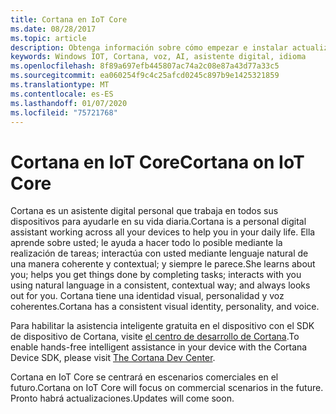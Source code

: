 ```yaml
---
title: Cortana en IoT Core
ms.date: 08/28/2017
ms.topic: article
description: Obtenga información sobre cómo empezar e instalar actualizaciones de Cortana en Windows IoT Core.
keywords: Windows IOT, Cortana, voz, AI, asistente digital, idioma
ms.openlocfilehash: 8f89a697efb445807ac74a2c08e87a43d77a33c5
ms.sourcegitcommit: ea060254f9c4c25afcd0245c897b9e1425321859
ms.translationtype: MT
ms.contentlocale: es-ES
ms.lasthandoff: 01/07/2020
ms.locfileid: "75721768"
---
```

# <a name="cortana-on-iot-core"></a><span data-ttu-id="1d417-104">Cortana en IoT Core</span><span class="sxs-lookup"><span data-stu-id="1d417-104">Cortana on IoT Core</span></span>

<span data-ttu-id="1d417-105">Cortana es un asistente digital personal que trabaja en todos sus dispositivos para ayudarle en su vida diaria.</span><span class="sxs-lookup"><span data-stu-id="1d417-105">Cortana is a personal digital assistant working across all your devices to help you in your daily life.</span></span> <span data-ttu-id="1d417-106">Ella aprende sobre usted; le ayuda a hacer todo lo posible mediante la realización de tareas; interactúa con usted mediante lenguaje natural de una manera coherente y contextual; y siempre le parece.</span><span class="sxs-lookup"><span data-stu-id="1d417-106">She learns about you; helps you get things done by completing tasks; interacts with you using natural language in a consistent, contextual way; and always looks out for you.</span></span> <span data-ttu-id="1d417-107">Cortana tiene una identidad visual, personalidad y voz coherentes.</span><span class="sxs-lookup"><span data-stu-id="1d417-107">Cortana has a consistent visual identity, personality, and voice.</span></span>

<span data-ttu-id="1d417-108">Para habilitar la asistencia inteligente gratuita en el dispositivo con el SDK de dispositivo de Cortana, visite [el centro de desarrollo de Cortana](https://aka.ms/cortanadevices).</span><span class="sxs-lookup"><span data-stu-id="1d417-108">To enable hands-free intelligent assistance in your device with the Cortana Device SDK, please visit [The Cortana Dev Center](https://aka.ms/cortanadevices).</span></span>

<span data-ttu-id="1d417-109">Cortana en IoT Core se centrará en escenarios comerciales en el futuro.</span><span class="sxs-lookup"><span data-stu-id="1d417-109">Cortana on IoT Core will focus on commercial scenarios in the future.</span></span> <span data-ttu-id="1d417-110">Pronto habrá actualizaciones.</span><span class="sxs-lookup"><span data-stu-id="1d417-110">Updates will come soon.</span></span> 

<!--
> [!VIDEO https://channel9.msdn.com/Blogs/One-Dev-Minute/Cortana-on-Windows-10-IoT-Core/player]

To use Cortana:

-   The device must have internet connection.

-   The user must have a Microsoft account (MSA) which is in the form of
    [alias@outlook.com, alias@hotmail.com](mailto:alias@outlook.com,%20alias@hotmail.com) or <alias@live.com>.

-   The user is required to sign in using their MSA on the device to utilize Cortana.

-   The device must have a display.

-   A microphone and speaker are required for speech interaction with Cortana.

-   An OEM must follow the guidance provided for the design and development of audio input devices outlined in the [Microsoft Speech Platform](https://msdn.microsoft.com/library/windows/hardware/dn915051(v=vs.85).aspx) Specification.

## Use the Cortana Function on IoT Core

This document describes how to enable and utilize Cortana on IoT Core. Makers and OEMs can now leverage the capabilities of Cortana to build even smarter, connected IoT devices.

### Hardware List

Windows 10 IoT Core can be run on a [list of IoT devices](../learn-about-hardware/SoCsAndCustomBoards.md).

Any microphone and speaker you select to use with the your IoT devices should work with Cortana. For better speech recognition
quality, here is a recommended list of hardware that has been tested.

**Microphone**

* Blue Snowball iCE Condensier Microphone, Carioid 
* Sound Tech CM-1000USB Table Top Conference Meeting Microphone with omni-directional stereo
* Microsoft LifeCam HD 3000

**Speaker**
* Logitech S150 USB Speakers

**USB Hub**
* Depending on your IoT device, you may need a USB hub to connect the
    peripherals (including a mouse and a keyboard)

## Getting Started

To get started with Cortana on Windows 10 IoT Core, a few additional set up steps are necessary.

### Install [Windows 10 IoT Core Dashboard](https://developer.microsoft.com/en-us/windows/iot/Downloads).

### Flash the IoT Device

[Flash your IoT Core device](https://developer.microsoft.com/en-us/windows/iot/getstarted) with the correct image. If you have trouble finding the image for
your IoT device, please go to [Windows Insider Preview Downloads](https://www.microsoft.com/en-us/software-download/windowsiot) page.

### Install Update

Once the image boots up, please open Device Portal for your device and install updates. To do this, enter `http://[device
IP]:8080/#Windows%20Update` in a browser and click on **Check for
Updates**. Apply any updates if they are available. The update process will take approximately 30-40 minutes. 
Once the updates have been downloaded and installed, click on **Restart Now**.

![Install update](../media/CortanaOnIoTCore/InstallUpdate1.png)

![Install update](../media/CortanaOnIoTCore/InstallUpdate2.png)

![Install update](../media/CortanaOnIoTCore/InstallUpdate3.png)

### Set Up the Peripherals

Connect the microphone and speakers into the USB port on your device. If
necessary, use a USB hub.

Once connected, adjust the microphone and speaker settings in Device Portal. To do this, enter `http://[device
IP]:8080/#Device%20Settings` in a browser. Under **Audio Control**, check that the microphone and speakers displayed are the ones
that are physically connected. In the image below, the speakers show **Speakers (2- USB AUDIO)** which is the **Logitech USB Speakers** and the microphone shows **Desktop Microphone (Microsoft LifeCam HD-3000)** which is the **Microsoft LifeCam HD 3000**.

Adjust the volume settings for both to be within the range of 40-70%
(Double-check that the Microphone setting is not 0.0)

![Audio setup](../media/CortanaOnIoTCore/AudioSetup.png)

> [!NOTE]
> This next step is only for Dragonboard 410c.

###  Dragonboard Only : Disable Audio Driver

To enable USB audio, you will need to disable the Qualcomm audio driver.
To do this, simply run this command in a PowerShell window under the IoT
Device administrator account:

`devcon disable "AUDD\\QCOM2468"`

### Launch Cortana

Now it’s time to launch Cortana!

During the first boot, right after Wi-Fi setting, Cortana consent will
pop up to ask for permission. To accept, click **Sure**, Cortana will be launched when you say
“Hey Cortana”. 

> [!IMPORTANT]
> If you deny consent, Cortana will not work. If you skip the acceptance, you need to go to Device Portal to enable Cortana later.

![Constent from Cortana](../media/CortanaOnIoTCore/Consent.png)

MSA sign in will pop up after consent. If you'd like to sign in, follow
her instructions on the sign in page.

Cortana should work now if you accept the Consent.

If Cortana still doesn’t work, please do the following instructions to
turn on Cortana manually.

### Start Cortana on Boot

Enter Device Portal again - to do this, enter: 
`http://<deviceIP>:8080/\#Device%20Settings` into a browser. Under Device
Settings, scroll to the bottom and check **"Start Cortana on Boot"** if it is not checked. Restart the device (top right corner of the browser
has a Power button with Restart option)


![Start Cortana](../media/CortanaOnIoTCore/StartCortana.png)

### Grant Consent

Go to Apps Manager under Device Portal - to do this, enter:
`http://<device IP>:8080/\#Apps%20manager` into a browser.
Under the list of App Names, you should see **Search** or **Cortana**.
If it's stopped, start the app (under the Actions drop down box, select
**Start**). Cortana will launch on your IoT Device

If it's your very first time launching Cortana, it will ask for consent.
To accept, click **Sure**:

> [!IMPORTANT]
> If you deny consent, Cortana will not work. 

![Consent from Cortana](../media/CortanaOnIoTCore/Consent2.png)

If you deny consent at first and want to use Cortana later, you could go
to Device Settings in the IoTCoreDefaultApp to turn on Cortana.

![Start Cortana](../media/CortanaOnIoTCore/EnableKws.png)

### Sign into MSA

Signing in with your MSA will help Cortana provide more personalized
context in her responses to you. If you deny log in, Cortana will still
work but her responses will just be more generalized.

If you'd like to sign in, follow her instructions on the sign in page.

Sign in page will only be launched at the first time you ask Cortana to
do any personal information related action. If you click ‘Maybe later’,
it will be popped up next time when you ask personal information related
question.

![Signing into MSA](../media/CortanaOnIoTCore/MSASignIn.png)

###  Sign out of MSA

If you want to sign out your MSA, please go to Device Settings in the IoTCoreDefaultApp, click ‘About Me’, then the account icon at the bottom to
sign out.

![Signing out of MSA](../media/CortanaOnIoTCore/MSASignOut.png)

### Invoking and Stopping Cortana

You can now try Cortana.

To start Cortana, say "Hey Cortana" to your microphone. Cortana on IoT
Core will now launch and you can start to talk to her. Here are some
sample queries:

Hey Cortana, What's the weather today?

Hey Cortana, what is the traffic in Seattle?

Hey Cortana, what is the stock price for Microsoft?

If you stop talking to Cortana, she will be dismissed. To start her up
again, say "Hey Cortana" followed by your query. To stop Cortana, say
"Hey Cortana, stop" to your microphone.

## Integrate Cortana in your IoT Core image
> [!NOTE]
> Cortana is only licensed for developer use and cannot be used in any commercial products.

To learn more about changing settings for region and user or speech language to build Cortana enabled images, please read our [Command Line Utils](../manage-your-device/CommandLineUtils.md) documentation.

> [!NOTE]
> Cortana will only work when region, UI language and speech
language are coherent, e.g.: `region = CA`, `UI language = en-CA` and `speech
language = en-CA`.

### Cortana Feature ID

There is one [feature ID](<https://msdn.microsoft.com/windows/hardware/commercialize/manufacture/iot/iot-core-feature-list>) for Cortana, `<Feature>IOT_CORTANA</Feature>` that an OEM needs to add this feature ID in their OEMInput XML. To enable ‘Start Cortana on Boot’ in an image, just add `<Feature>IOT_CORTANA_OBSCURELAUNCH></Feature>`; in OEMInput XML.

### Cortana Consent

OEM should add the following snippet into their own code to make sure
that consent will be launched before the user uses Cortana.

```
// Microsoft recommends replacing **QuerySourceSecondaryId=IoT** with
**QuerySourceSecondaryId=IoT\_MANUFACTURER\_DEVICE**.

// For example **QuerySourceSecondaryId=IoT\_YourCompanyName\_Toaster**

 var uri = new
 Uri(@"ms-cortana://CapabilitiesPrompt/?RequestedCapabilities=InputPersonalization,Microphone,Personalization&QuerySourceSecondaryId=IoT&QuerySource=Microphone&DismissAfterConsent=True");
 var success = await Windows.System.Launcher.LaunchUriAsync(uri);
```

### Enable Voice Activation (Keyword Spotting)

Keyword spotting, it is software keyword spotter which detects when the
user says “Hey, Cortana” .

OEM has the flexibility to decide when to enable KWS. For example, OEM
wants to enable KWS only when proximity sensor detects someone is
nearby. 

OEM will be able to set whether Cortana can be
activated by voice (listen to “Hey Cortana”). These API will only be
available in Embedded Mode to UWP applications.

Embedded mode is a restricted device mode that enables a device to gain
access to features and APIs that are otherwise restricted in UWP,
including: 

-   Background applications (aka CBT or headless apps)

-   Use of the lowLevelDevice capability APIs

-   Use of systemManagement capability APIs

The Windows.Services.Cortana.CortanaSettings will provide the following

-   An API to check if Cortana is available

-   An API to check if user has consent to voice activation for Cortana

-   an API to control Cortana voice activation (listening to “Hey
    Cortana”). 

IoT OEM has a UWP app that enables voice activation (Cortana can listen
to “Hey Cortana”) when user is close to a device. The sample below shows
how to do that.

```
private void OnUserProximitySensorApproach()

{ // leave if Cortana isn't available

  if (!Windows.Services.Cortana.CortanaSettings.IsCortanaAvailable)
 
  {
 
  return;
 
  }
 
  // enable voice activation if allowed and not already done
 
  if
  (!Windows.Services.Cortana.CortanaSettings.HasUserConsentToVoiceActivation)
 
  {
 
  // voice activation isn’t allowed by user
 
  //
 
  // Note that, user consent can be obtained by launching
 
  // ms-cortana://CapabilitiesPrompt/?RequestedCapabilities

  // =InputPersonalization,Microphone&QuerySource=

  // Microphone&QuerySourceSecondaryId=IoT
 
  return;

}

else if
(!Windows.Services.Cortana.CortanaSettings.IsVoiceActivationEnabled)

{

  Windows.Services.Cortana.CortanaSettings.IsVoiceActivationEnabled =
  true;

}

}
```

### Cortana on Windows 10 IoT Core Capabilities

Cortana on IoT Core offers reactive
experiences in the Windows 10 Creators Update. A reactive experience
occurs when the user initiates commands to cut through multiple steps to complete a task. Reactive information is provided in response to a
query.

Cortana is extensible. In addition to the native skills supported by the
Cortana application, developers can create their own skills to allow
Cortana to do more.

-   With the Windows 10 Creators Update, the following capabilities of
    Cortana will be enabled on IoT Core.

    -   Cortana skills sample list     - Reminder, To-do list, Traffic/Restuarant, Chit Chat, Dictionary, Finance, Health,News, Reference, Show Times, Calculator, Weather, Entity look up, Events, Sports,Time zone, etc.


-   Catered to devices with small- or medium-sized screens (e.g. thermostat or refrigerator), provide a voice response with optimized visual content.

-   Leverages the audio pipeline provided in the Windows 10 operating system which supports linear microphone arrays. Audio input devices should conform to the guidance outlined in the [Microsoft Speech Platform](https://msdn.microsoft.com/library/windows/hardware/dn915051(v=vs.85).aspx).

-   To wake-up Cortana the user says “Hey, Cortana.” Keyword Spotting (KWS) runs locally to receive the voice input and complete the analysis. The audio is only sent to the cloud once the keyword is spotted. User consent is needed before enabling KWS. The KWS is optimized by the Windows Speech Platform and supports multiple
    languages and regions.

-   Will support en-US only.

### Cortana Extensibility

Cortana custom skill provides the extensible capability for Cortana. The experts control the end-to-end experience, while Cortana brokers to relevant applications, websites, services and bots. Custom skills are created by developers, for example, OEM partners or ISVs.

OEMs can write a [Voice Command Definition application](https://github.com/Microsoft/Windows-universal-samples/tree/master/Samples/CortanaVoiceCommand) that allows to add local commands to Cortana.
-->
